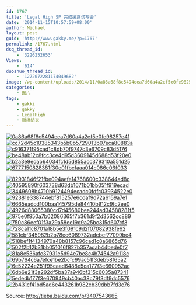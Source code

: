 ```yaml
---
id: 1767
title: 'Legal High SP 完成披露试写会'
date: '2014-11-15T10:57:59+08:00'
author: Michael
layout: post
guid: 'http://www.gakky.me/?p=1767'
permalink: /1767.html
dsq_thread_id:
    - '3226252653'
Views:
    - '614'
duoshuo_thread_id:
    - '1272072281174049682'
image: /wp-content/uploads/2014/11/0a86a68f8c5494eea7d60a4a2ef5e0fe98257e41.jpg
categories:
    - 图片
tags:
    - gakki
    - gakky
    - LegalHigh
    - 新垣结衣
---
```


[![0a86a68f8c5494eea7d60a4a2ef5e0fe98257e41](http://www.yui-aragaki.org/wp-content/uploads/2014/11/0a86a68f8c5494eea7d60a4a2ef5e0fe98257e41.jpg)](http://www.yui-aragaki.org/wp-content/uploads/2014/11/0a86a68f8c5494eea7d60a4a2ef5e0fe98257e41.jpg "0a86a68f8c5494eea7d60a4a2ef5e0fe98257e41") [![cc72d45c10385343b5b0b5729013b07eca80883a](http://www.yui-aragaki.org/wp-content/uploads/2014/11/cc72d45c10385343b5b0b5729013b07eca80883a.jpg)](http://www.yui-aragaki.org/wp-content/uploads/2014/11/cc72d45c10385343b5b0b5729013b07eca80883a.jpg "cc72d45c10385343b5b0b5729013b07eca80883a") [![c916371f95cad1c8db70f9747c3e6709c83d5176](http://www.yui-aragaki.org/wp-content/uploads/2014/11/c916371f95cad1c8db70f9747c3e6709c83d5176.jpg)](http://www.yui-aragaki.org/wp-content/uploads/2014/11/c916371f95cad1c8db70f9747c3e6709c83d5176.jpg "c916371f95cad1c8db70f9747c3e6709c83d5176") [![be48ab12c8fcc3ce4d95d3609145d688d53f20e0](http://www.yui-aragaki.org/wp-content/uploads/2014/11/be48ab12c8fcc3ce4d95d3609145d688d53f20e0.jpg)](http://www.yui-aragaki.org/wp-content/uploads/2014/11/be48ab12c8fcc3ce4d95d3609145d688d53f20e0.jpg "be48ab12c8fcc3ce4d95d3609145d688d53f20e0") [![b2a3e9edab64034fc1d5d855acc379310a551d25](http://www.yui-aragaki.org/wp-content/uploads/2014/11/b2a3e9edab64034fc1d5d855acc379310a551d25.jpg)](http://www.yui-aragaki.org/wp-content/uploads/2014/11/b2a3e9edab64034fc1d5d855acc379310a551d25.jpg "b2a3e9edab64034fc1d5d855acc379310a551d25") [![6777150828381f30e01fbcfaaa014c086e06f033](http://www.yui-aragaki.org/wp-content/uploads/2014/11/6777150828381f30e01fbcfaaa014c086e06f033.jpg)](http://www.yui-aragaki.org/wp-content/uploads/2014/11/6777150828381f30e01fbcfaaa014c086e06f033.jpg "6777150828381f30e01fbcfaaa014c086e06f033")

[![82931846f21fbe094aefe14768600c338644ad8c](http://www.yui-aragaki.org/wp-content/uploads/2014/11/82931846f21fbe094aefe14768600c338644ad8c.jpg)](http://www.yui-aragaki.org/wp-content/uploads/2014/11/82931846f21fbe094aefe14768600c338644ad8c.jpg "82931846f21fbe094aefe14768600c338644ad8c") [![40595890f603738d63db1671b01bb051f919ecad](http://www.yui-aragaki.org/wp-content/uploads/2014/11/40595890f603738d63db1671b01bb051f919ecad.jpg)](http://www.yui-aragaki.org/wp-content/uploads/2014/11/40595890f603738d63db1671b01bb051f919ecad.jpg "40595890f603738d63db1671b01bb051f919ecad") [![3449608b4710b9124494ecadc0fdfc03934522e0](http://www.yui-aragaki.org/wp-content/uploads/2014/11/3449608b4710b9124494ecadc0fdfc03934522e0.jpg)](http://www.yui-aragaki.org/wp-content/uploads/2014/11/3449608b4710b9124494ecadc0fdfc03934522e0.jpg "3449608b4710b9124494ecadc0fdfc03934522e0") [![92381e338744ebf815257e6cdaf9d72a6159a7e1](http://www.yui-aragaki.org/wp-content/uploads/2014/11/92381e338744ebf815257e6cdaf9d72a6159a7e1.jpg)](http://www.yui-aragaki.org/wp-content/uploads/2014/11/92381e338744ebf815257e6cdaf9d72a6159a7e1.jpg "92381e338744ebf815257e6cdaf9d72a6159a7e1") [![6665eadcd100baa145795de84410b912c9fc2ee0](http://www.yui-aragaki.org/wp-content/uploads/2014/11/6665eadcd100baa145795de84410b912c9fc2ee0.jpg)](http://www.yui-aragaki.org/wp-content/uploads/2014/11/6665eadcd100baa145795de84410b912c9fc2ee0.jpg "6665eadcd100baa145795de84410b912c9fc2ee0") [![4926d88065380cd7d45680bea244ad34588281f5](http://www.yui-aragaki.org/wp-content/uploads/2014/11/4926d88065380cd7d45680bea244ad34588281f5.jpg)](http://www.yui-aragaki.org/wp-content/uploads/2014/11/4926d88065380cd7d45680bea244ad34588281f5.jpg "4926d88065380cd7d45680bea244ad34588281f5") [![975e0f950a7b02086365f7b361d9f2d3562cc889](http://www.yui-aragaki.org/wp-content/uploads/2014/11/975e0f950a7b02086365f7b361d9f2d3562cc889.jpg)](http://www.yui-aragaki.org/wp-content/uploads/2014/11/975e0f950a7b02086365f7b361d9f2d3562cc889.jpg "975e0f950a7b02086365f7b361d9f2d3562cc889") [![750c86eef01f3a29a58ee19d9a25bc315d607cf3](http://www.yui-aragaki.org/wp-content/uploads/2014/11/750c86eef01f3a29a58ee19d9a25bc315d607cf3.jpg)](http://www.yui-aragaki.org/wp-content/uploads/2014/11/750c86eef01f3a29a58ee19d9a25bc315d607cf3.jpg "750c86eef01f3a29a58ee19d9a25bc315d607cf3") [![728ca11c8701a18b5e3f091c9d2f07082938fe62](http://www.yui-aragaki.org/wp-content/uploads/2014/11/728ca11c8701a18b5e3f091c9d2f07082938fe62.jpg)](http://www.yui-aragaki.org/wp-content/uploads/2014/11/728ca11c8701a18b5e3f091c9d2f07082938fe62.jpg "728ca11c8701a18b5e3f091c9d2f07082938fe62") [![581cbf345982b2b78ec6089732adcbef77099be4](http://www.yui-aragaki.org/wp-content/uploads/2014/11/581cbf345982b2b78ec6089732adcbef77099be4.jpg)](http://www.yui-aragaki.org/wp-content/uploads/2014/11/581cbf345982b2b78ec6089732adcbef77099be4.jpg "581cbf345982b2b78ec6089732adcbef77099be4") [![518bef1f4134970a48b8157c96cad1c8a6865d76](http://www.yui-aragaki.org/wp-content/uploads/2014/11/518bef1f4134970a48b8157c96cad1c8a6865d76.jpg)](http://www.yui-aragaki.org/wp-content/uploads/2014/11/518bef1f4134970a48b8157c96cad1c8a6865d76.jpg "518bef1f4134970a48b8157c96cad1c8a6865d76") [![502f2b12b31bb051016f827b357adab44bede0f7](http://www.yui-aragaki.org/wp-content/uploads/2014/11/502f2b12b31bb051016f827b357adab44bede0f7.jpg)](http://www.yui-aragaki.org/wp-content/uploads/2014/11/502f2b12b31bb051016f827b357adab44bede0f7.jpg "502f2b12b31bb051016f827b357adab44bede0f7") [![81a8e536afc37931e5d94e7be8c4b74542a9118c](http://www.yui-aragaki.org/wp-content/uploads/2014/11/81a8e536afc37931e5d94e7be8c4b74542a9118c.jpg)](http://www.yui-aragaki.org/wp-content/uploads/2014/11/81a8e536afc37931e5d94e7be8c4b74542a9118c.jpg "81a8e536afc37931e5d94e7be8c4b74542a9118c") [![69b764c6a7efce1be2bcfc99ac51f3deb58f65a2](http://www.yui-aragaki.org/wp-content/uploads/2014/11/69b764c6a7efce1be2bcfc99ac51f3deb58f65a2.jpg)](http://www.yui-aragaki.org/wp-content/uploads/2014/11/69b764c6a7efce1be2bcfc99ac51f3deb58f65a2.jpg "69b764c6a7efce1be2bcfc99ac51f3deb58f65a2") [![6e52224e251f95caad6488e5ca177f3e660952ac](http://www.yui-aragaki.org/wp-content/uploads/2014/11/6e52224e251f95caad6488e5ca177f3e660952ac.jpg)](http://www.yui-aragaki.org/wp-content/uploads/2014/11/6e52224e251f95caad6488e5ca177f3e660952ac.jpg "6e52224e251f95caad6488e5ca177f3e660952ac") [![6db6e21f3a292df5ba37a946bf315c6035a87341](http://www.yui-aragaki.org/wp-content/uploads/2014/11/6db6e21f3a292df5ba37a946bf315c6035a87341.jpg)](http://www.yui-aragaki.org/wp-content/uploads/2014/11/6db6e21f3a292df5ba37a946bf315c6035a87341.jpg "6db6e21f3a292df5ba37a946bf315c6035a87341") [![5ededb177f3e670949cb40ac38c79f3df9dc5576](http://www.yui-aragaki.org/wp-content/uploads/2014/11/5ededb177f3e670949cb40ac38c79f3df9dc5576.jpg)](http://www.yui-aragaki.org/wp-content/uploads/2014/11/5ededb177f3e670949cb40ac38c79f3df9dc5576.jpg "5ededb177f3e670949cb40ac38c79f3df9dc5576") [![2b431cf41bd5ad6e443261b982cb39dbb7fd3c76](http://www.yui-aragaki.org/wp-content/uploads/2014/11/2b431cf41bd5ad6e443261b982cb39dbb7fd3c76.jpg)](http://www.yui-aragaki.org/wp-content/uploads/2014/11/2b431cf41bd5ad6e443261b982cb39dbb7fd3c76.jpg "2b431cf41bd5ad6e443261b982cb39dbb7fd3c76")

Source: <http://tieba.baidu.com/p/3407543665>